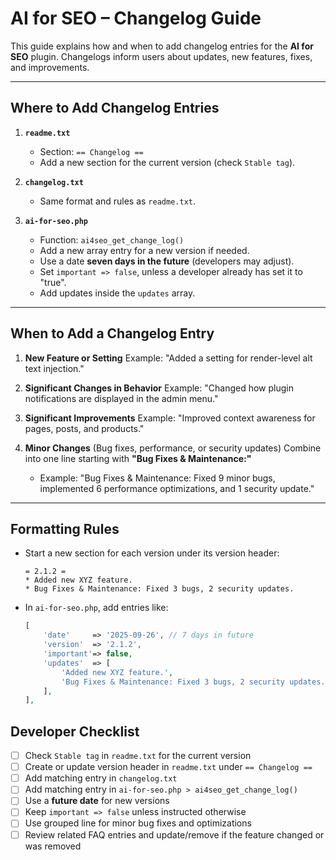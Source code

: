 # AI for SEO – Changelog Guide

This guide explains how and when to add changelog entries for the **AI for SEO** plugin. Changelogs inform users about updates, new features, fixes, and improvements.

---

## Where to Add Changelog Entries

1. **`readme.txt`**

    * Section: `== Changelog ==`
    * Add a new section for the current version (check `Stable tag`).

2. **`changelog.txt`**

    * Same format and rules as `readme.txt`.

3. **`ai-for-seo.php`**

    * Function: `ai4seo_get_change_log()`
    * Add a new array entry for a new version if needed.
    * Use a date **seven days in the future** (developers may adjust).
    * Set `important => false`, unless a developer already has set it to "true".
    * Add updates inside the `updates` array.

---

## When to Add a Changelog Entry

1. **New Feature or Setting**
   Example: "Added a setting for render-level alt text injection."

2. **Significant Changes in Behavior**
   Example: "Changed how plugin notifications are displayed in the admin menu."

3. **Significant Improvements**
   Example: "Improved context awareness for pages, posts, and products."

4. **Minor Changes** (Bug fixes, performance, or security updates)
   Combine into one line starting with **"Bug Fixes & Maintenance:"**

    * Example: "Bug Fixes & Maintenance: Fixed 9 minor bugs, implemented 6 performance optimizations, and 1 security update."

---

## Formatting Rules

* Start a new section for each version under its version header:

  ```
  = 2.1.2 =
  * Added new XYZ feature.
  * Bug Fixes & Maintenance: Fixed 3 bugs, 2 security updates.
  ```

* In `ai-for-seo.php`, add entries like:

  ```php
  [
      'date'     => '2025-09-26', // 7 days in future
      'version'  => '2.1.2',
      'important'=> false,
      'updates'  => [
          'Added new XYZ feature.',
          'Bug Fixes & Maintenance: Fixed 3 bugs, 2 security updates.',
      ],
  ],
  ```

## Developer Checklist

* [ ] Check `Stable tag` in `readme.txt` for the current version
* [ ] Create or update version header in `readme.txt` under `== Changelog ==`
* [ ] Add matching entry in `changelog.txt`
* [ ] Add matching entry in `ai-for-seo.php > ai4seo_get_change_log()`
* [ ] Use a **future date** for new versions
* [ ] Keep `important => false` unless instructed otherwise
* [ ] Use grouped line for minor bug fixes and optimizations
* [ ] Review related FAQ entries and update/remove if the feature changed or was removed